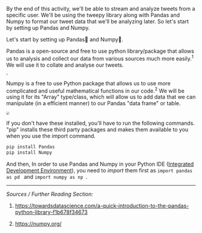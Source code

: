 By the end of this activity, we'll be able to stream and analyze tweets from a specific user. We'll be using the tweepy library along with Pandas and Numpy to format our tweet data that we'll be analyzing later. So let's start by setting up Pandas and Numpy.

Let's start by setting up Pandas🐼 and Numpy🔢.

Pandas is a open-source and free to use python library/package that allows us to analysis and collect our data from various sources much more easily.<sup>1</sup> We will use it to collate and analyse our tweets.

<img src="https://upload.wikimedia.org/wikipedia/commons/thumb/e/ed/Pandas_logo.svg/1200px-Pandas_logo.svg.png" style="zoom: 25%;" />

Numpy is a free to use Python package that allows us to use more complicated and useful mathematical functions in our code.<sup>2</sup> We will be using it for its "Array" type/class, which will allow us to add data that we can manipulate (in a efficient manner) to our Pandas "data frame" or table.

<img src="https://user-images.githubusercontent.com/1217238/65364991-9f0fcb80-dbca-11e9-89a1-f369aa2be57a.png" style="zoom: 50%;" />

If you don't have these installed, you'll have to run the following commands. "pip" installs these third party packages and makes them available to you when you use the import command. 

```bash
pip install Pandas
pip install Numpy
```

And then, In order to use Pandas and Numpy in your Python IDE ([Integrated Development Environment](https://en.wikipedia.org/wiki/Integrated_development_environment)), you need to *import* them first as `import pandas as pd ` and `import numpy as np `.

***

*Sources / Further Reading Section:*

1) https://towardsdatascience.com/a-quick-introduction-to-the-pandas-python-library-f1b678f34673

2) https://numpy.org/